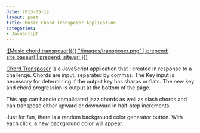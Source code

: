 ```yaml
---
date: 2013-05-12
layout: post
title: Music Chord Transposer Application
categories:
- JavaScript
---
```


[![Music chord transposer]({{ "/images/transposer.png" | prepend: site.baseurl | prepend: site.url }})](http://janmilosh.github.io/chord-transposer)

[Chord Transposer](http://janmilosh.github.io/chord-transposer) is a JavaScript application that I created in response to a challenge. Chords are input, separated by commas. The Key input is necessary for determining if the output key has sharps or flats. The new key and chord progression is output at the bottom of the page. 

This app can handle complicated jazz chords as well as slash chords and can transpose either upward or downward in half-step increments.

Just for fun, there is a random background color generator button. With each click, a new background color will appear.
